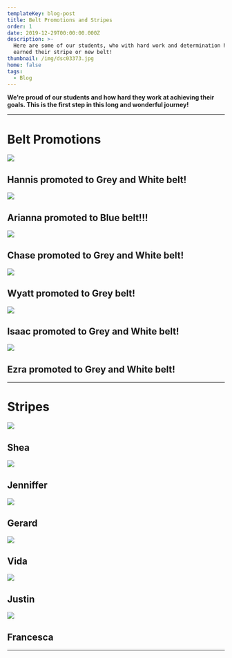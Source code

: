```yaml
---
templateKey: blog-post
title: Belt Promotions and Stripes
order: 1
date: 2019-12-29T00:00:00.000Z
description: >-
  Here are some of our students, who with hard work and determination have
  earned their stripe or new belt!
thumbnail: /img/dsc03373.jpg
home: false
tags:
  - Blog
---
```

**We’re proud of our students and how hard they work at achieving their goals. This is the first step in this long and wonderful journey!**

- - -

# **Belt Promotions**

![](/img/dsc04776.jpg)

## Hannis promoted to Grey and White belt!

![](/img/dsc03409.jpg)

## Arianna promoted to Blue belt!!!

![](/img/dsc02386.jpg)

## Chase promoted to Grey and White belt!

![](/img/dsc00254.jpg)

## Wyatt promoted to Grey belt!

![](/img/1576706125_tmp_dsc09866.jpg)

## Isaac promoted to Grey and White belt!

![](/img/dsc09873.jpg)

## Ezra promoted to Grey and White belt!

- - -

# Stripes

![](/img/dsc05003.jpg)

## Shea

![](/img/dsc04785.jpg)

## Jenniffer

![](/img/dsc04779.jpg)

## Gerard

![](/img/dsc04143.jpg)

## Vida

![](/img/dsc02378.jpg)

## Justin

![](/img/img_0719.png)

## Francesca

- - -
